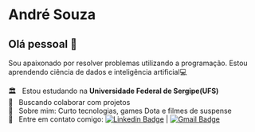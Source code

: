 # André Souza

## Olá pessoal 👋
Sou apaixonado por resolver problemas utilizando a programação.
Estou aprendendo ciência de dados e inteligência artificial:computer:

 🏛️  &nbsp; Estou estudando na **Universidade Federal de Sergipe(UFS)**
 <br/> :purple_heart: &nbsp; Buscando colaborar com projetos
 <br/> 💬  &nbsp; Sobre mim: Curto tecnologias, games Dota e filmes de suspense
 <br/> :email: &nbsp; Entre em contato comigo: [![Linkedin Badge](https://img.shields.io/badge/-AndreSouza-blue?style=flat-square&logo=Linkedin&logoColor=white&link=https://www.linkedin.com/in/ssandrev/)](https://www.linkedin.com/in/ssandrev/) 
| 
[![Gmail Badge](https://img.shields.io/badge/-andrevssouza@gmail.com-c14438?style=flat-square&logo=Gmail&logoColor=white&link=mailto:andrevssouza@gmail.com)](mailto:andrevssouza@gmail.com)



<!--
**ssandrev/ssandrev** is a ✨ _special_ ✨ repository because its `README.md` (this file) appears on your GitHub profile.

Here are some ideas to get you started:

- 🔭 I’m currently working on ...
- 🌱 I’m currently learning ...
- 👯 I’m looking to collaborate on ...
- 🤔 I’m looking for help with ...
- 💬 Ask me about ...
- 📫 How to reach me: ...
- 😄 Pronouns: ...
- ⚡ Fun fact: ...

- Uma breve apresentação sobre você
- Seus contatos. (Email, LinkedIn, Blog...)
- Aonde você trabalha atualmente
- O que você está estudando
- Em que você procura colaborar
- Com o que você pode ajudar quem estiver precisando
- Como entrar com contato com você
-->

